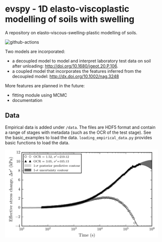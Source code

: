 # evspy - 1D elasto-viscoplastic modelling of soils with swelling
A repository on elasto-viscous-swelling-plastic modelling of soils. 

![github-actions](https://github.com/thomasvergote/evspy/actions/workflows/python-test.yml/badge.svg)

Two models are incorporated:
- a decoupled model to model and interpret laboratory test data on soil after unloading: http://doi.org/10.1680/jgeot.20.P.106. 
- a coupled model that incorporates the features inferred from the decoupled model: http://dx.doi.org/10.1002/nag.3248

More features are planned in the future:
- fitting module using MCMC
- documentation

## Data
Empirical data is added under `/data`. The files are HDF5 format and contain a range of stages with metadata (such as the OCR of the test stage). See the basic_examples to load the data. `loading_empirical_data.py` provides basic functions to load the data. 

![example](/example_fit.png)
